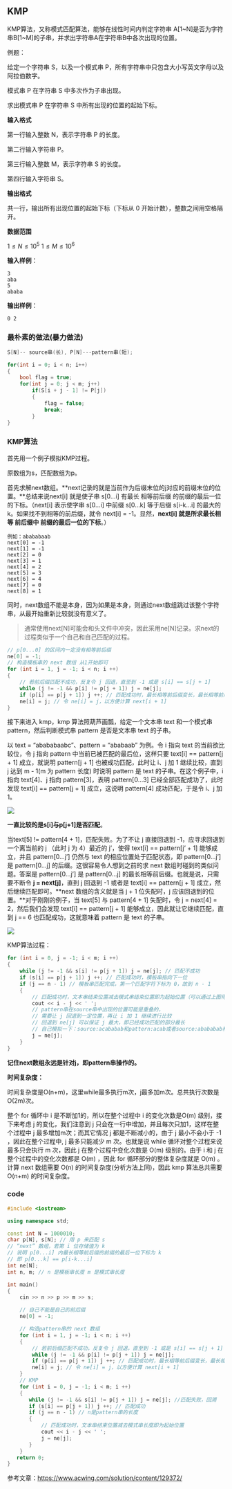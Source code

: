 ## KMP

KMP算法，又称模式匹配算法，能够在线性时间内判定字符串 A[1\~N]是否为字符串B[1\~M]的子串，并求出字符串A在字符串B中各次出现的位置。

例题：

给定一个字符串 S，以及一个模式串 P，所有字符串中只包含大小写英文字母以及阿拉伯数字。

模式串 P 在字符串 S 中多次作为子串出现。

求出模式串 P 在字符串 S 中所有出现的位置的起始下标。

**输入格式**

第一行输入整数 N，表示字符串 P 的长度。

第二行输入字符串 P。

第三行输入整数 M，表示字符串 S 的长度。

第四行输入字符串 S。

**输出格式**

共一行，输出所有出现位置的起始下标（下标从 0 开始计数），整数之间用空格隔开。

**数据范围**

$1≤N≤10^5$
$1≤M≤10^6$

**输入样例**：

```
3
aba
5
ababa
```

**输出样例**：

```
0 2
```

### 最朴素的做法(暴力做法)

```cpp
S[N]-- source串(长), P[N]---pattern串(短);

for(int i = 0; i < n; i++)
{
    bool flag = true;
    for(int j = 0; j < m; j++)
    	if(S[i + j - 1] != P[j])
        {
            flag = false;
            break;
        }
}
```

### KMP算法

首先用一个例子模拟KMP过程。

原数组为s，匹配数组为p。

首先求解next数组。**next记录的就是当前作为后缀末位的j对应的前缀末位的位置。**总结来说next[i] 就是使子串 s[0…i] 有最长 相等前后缀 的前缀的最后一位的下标。（next[i] 表示使字串 s[0…i] 中前缀 s[0…k] 等于后缀 s[i-k…i] 的最大的 k。如果找不到相等的前后缀，就令 next[i] = -1。显然，**next[i] 就是所求最长相等 前后缀中 前缀的最后一位的下标**。）

```
例如：abababaab
next[0] = -1
next[1] = -1
next[2] = 0
next[3] = 1
next[4] = 2
next[5] = 3
next[6] = 4
next[7] = 0
next[8] = 1
```

同时，next数组不能是本身，因为如果是本身，则通过next数组跳过该整个字符串，从最开始重新比较就没有意义了。

> 通常使用next[N]可能会和头文件中冲突，因此采用ne[N]记录。求next的过程类似于一个自己和自己匹配的过程。

```cpp
// p[0...0] 的区间内一定没有相等前后缀
ne[0] = -1;
// 构造模板串的 next 数组 从1开始即可
for (int i = 1, j = -1; i < n; i ++)
{
    // 若前后缀匹配不成功，反复令 j 回退，直至到 -1 或是 s[i] == s[j + 1]
    while (j != -1 && p[i] != p[j + 1]) j = ne[j];
    if (p[i] == p[j + 1]) j ++; // 匹配成功时，最长相等前后缀变长，最长相等前后缀最后一位变大
    ne[i] = j; // 令 ne[i] = j，以方便计算 next[i + 1]
}
```

接下来进入 kmp，kmp 算法照葫芦画瓢，给定一个文本串 text 和一个模式串 pattern，然后判断模式串 pattern 是否是文本串 text 的子串。

以 text = “abababaabc”、pattern = “ababaab” 为例。令 i 指向 text 的当前欲比较位，令 j 指向 pattern 中当前已被匹配的最后位，这样只要 text[i] == pattern[j + 1] 成立，就说明 pattern[j + 1] 也被成功匹配，此时让 i、j 加 1 继续比较，直到 j 达到 m - 1(m 为 pattern 长度) 时说明 pattern 是 text 的子串。在这个例子中，i 指向 text[4]、j 指向 pattern[3]，表明 pattern[0…3] 已经全部匹配成功了，此时发现 text[i] == pattern[j + 1] 成立，这说明 pattern[4] 成功匹配，于是令 i、j 加 1。

![](https://raw.githubusercontent.com/timerring/scratchpad2023/main/2023/175110_818d6c13bf-ac831f.jpg)

**一直比较的是s[i]与p[j+1]是否匹配**。

当text[5] != pattern[4 + 1]，匹配失败。为了不让 j 直接回退到 -1，应寻求回退到一个离当前的 j （此时 j 为 4）最近的 j’，使得 text[i] == pattern[j’ + 1] 能够成立，并且 pattern[0…j’] 仍然与 text 的相应位置处于匹配状态，即 pattern[0…j’] 是 pattern[0…j] 的后缀。这很容易令人想到之前的求 next 数组时碰到的类似问题。答案是 pattern[0…j’] 是 pattern[0…j] 的最长相等前后缀。也就是说，只需要不断令 **j = next[j]**，直到 j 回退到 -1 或者是 text[i] == pattern[j + 1] 成立，然后继续匹配即可。**next 数组的含义就是当 j + 1 位失配时，j 应该回退到的位置。**对于刚刚的例子，当 text[5] 与 pattern[4 + 1] 失配时，令 j = next[4] = 2，然后我们会发现 text[i] == pattern[j + 1] 能够成立，因此就让它继续匹配，直到 j == 6 也匹配成功，这就意味着 pattern 是 text 的子串。

![](https://raw.githubusercontent.com/timerring/scratchpad2023/main/2023/image-20230605104225253.png)

KMP算法过程：

```cpp
for (int i = 0, j = -1; i < m; i ++)
{
    while (j != -1 && s[i] != p[j + 1]) j = ne[j]; // 匹配不成功
    if (s[i] == p[j + 1]) j ++; // 匹配成功时，模板串指向下一位
    if (j == n - 1) // 模板串匹配完成，第一个匹配字符下标为 0，故到 n - 1
    {
        // 匹配成功时，文本串结束位置减去模式串结束位置即为起始位置（可以通过上图得知）
        cout << i - j << ' ';
        // pattern串在source串中出现的位置可能是重叠的，
        // 需要让 j 回退到一定位置，再让 i 加 1 继续进行比较
        // 回退到 ne[j] 可以保证 j 最大，即已经成功匹配的部分最长
        // 自己模拟一下：source:acababab和pattern:acab或者source:abababab和pattern:abab即可理解
        j = ne[j]; 
    }
}
```

**记住next数组永远是针对j，即pattern串操作的。**

**时间复杂度：**

时间复杂度是O(n+m)，这里while最多执行m次，j最多加m次。总共执行次数是O(2m)次。

整个 for 循环中  $\mathrm{i}$  是不断加1的，所以在整个过程中  $\mathrm{i}$  的变化次数是O(m) 级别，接下来考虑  $\mathrm{j}$  的变化，我们注意到  $\mathrm{j}$  只会在一行中增加，并且每次只加1，这样在整个过程中  $\mathrm{j}$  最多增加m次；而其它情况  $\mathrm{j}$  都是不断减小的，由于  $\mathrm{j}$  最小不会小于 -1 ，因此在整个过程中, j  最多只能减少  m  次。也就是说 while 循环对整个过程来说最多只会执行  $\mathrm{m}$  次，因此  $\mathrm{j}$  在整个过程中变化次数是 O(m)  级别的。由于  $\mathrm{i}$  和  $\mathrm{j}$  在整个过程中的变化次数都是  O(m)  ，因此 for 循环部分的整体复杂度就是  O(m)  。计算 next 数组需要  O(n)  的时间复杂度(分析方法上同)，因此 kmp 算法总共需要  O(n+m)  的时间复杂度。

### code

```cpp
#include <iostream>

using namespace std;

const int N = 1000010;
char p[N], s[N]; // 用 p 来匹配 s
// “next” 数组，若第 i 位存储值为 k
// 说明 p[0...i] 内最长相等前后缀的前缀的最后一位下标为 k
// 即 p[0...k] == p[i-k...i]
int ne[N]; 
int n, m; // n 是模板串长度 m 是模式串长度

int main()
{
    cin >> n >> p >> m >> s;

    // 自己不能是自己的前后缀
    ne[0] = -1;

    // 构造pattern串的 next 数组
    for (int i = 1, j = -1; i < n; i ++)
    {
        // 若前后缀匹配不成功，反复令 j 回退，直至到 -1 或是 s[i] == s[j + 1]
        while (j != -1 && p[i] != p[j + 1]) j = ne[j];
        if (p[i] == p[j + 1]) j ++; // 匹配成功时，最长相等前后缀变长，最长相等前后缀最后一位变大
        ne[i] = j; // 令 ne[i] = j，以方便计算 next[i + 1]
    }
    // KMP
    for (int i = 0, j = -1; i < m; i ++)
    {
       while (j != -1 && s[i] != p[j + 1]) j = ne[j]; //匹配失败，回溯
       if (s[i] == p[j + 1]) j ++; // 匹配成功
       if (j == n - 1) // n是pattern串的长度
       {
           // 匹配成功时，文本串结束位置减去模式串长度即为起始位置
           cout << i - j << ' ';
           j = ne[j]; 
       }
    }
   return 0;
}
```

参考文章：https://www.acwing.com/solution/content/129372/
